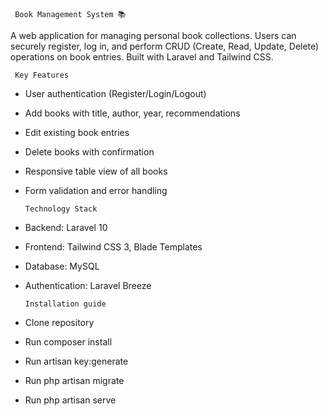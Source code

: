      Book Management System 📚
A web application for managing personal book collections. Users can securely register, log in, and perform CRUD (Create, Read, Update, Delete) operations on book entries. Built with Laravel and Tailwind CSS.

     Key Features 
 - User authentication (Register/Login/Logout)
- Add books with title, author, year, recommendations
- Edit existing book entries
- Delete books with confirmation
- Responsive table view of all books
- Form validation and error handling

      Technology Stack
- Backend: Laravel 10
- Frontend: Tailwind CSS 3, Blade Templates
- Database: MySQL
- Authentication: Laravel Breeze

      Installation guide
- Clone repository
- Run composer install
- Run artisan key:generate
- Run php artisan migrate
- Run php artisan serve
